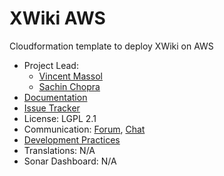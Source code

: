 # XWiki AWS

Cloudformation template to deploy XWiki on AWS

* Project Lead:
  * [Vincent Massol](http://www.xwiki.org/xwiki/bin/view/XWiki/VincentMassol)
  * [Sachin Chopra](https://www.xwiki.org/xwiki/bin/view/XWiki/sachin10101998)
* [Documentation](https://www.xwiki.org/xwiki/bin/view/Documentation/AdminGuide/Installation/XWiki%20Installation%20on%20AWS/Deployment%20Using%20Cloudformation%20Template/)
* [Issue Tracker](https://jira.xwiki.org/projects/XAWS)
* License: LGPL 2.1
* Communication: [Forum](https://dev.xwiki.org/xwiki/bin/view/Community/Discuss), [Chat](https://dev.xwiki.org/xwiki/bin/view/Community/Chat)
* [Development Practices](http://dev.xwiki.org)
* Translations: N/A
* Sonar Dashboard: N/A
